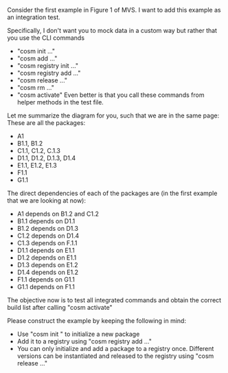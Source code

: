 Consider the first example in Figure 1 of MVS. I want to add this example as an integration test.

Specifically, I don't want you to mock data in a custom way but rather that you use the CLI commands 
* "cosm init ..."
* "cosm add ..."
* "cosm registry init ..."
* "cosm registry add ..."
* "cosm release ..."
* "cosm rm ..."
* "cosm activate"
Even better is that you call these commands from helper methods in the test file.

Let me summarize the diagram for you, such that we are in the same page:
These are all the packages:
* A1
* B1.1, B1.2
* C1.1, C1.2, C.1.3
* D1.1, D1.2, D.1.3, D1.4
* E1.1, E1.2, E1.3
* F1.1
* G1.1

The direct dependencies of each of the packages are (in the first example that we are looking at now):
* A1 depends on B1.2 and C1.2
* B1.1 depends on D1.1
* B1.2 depends on D1.3
* C1.2 depends on D1.4
* C1.3 depends on F.1.1
* D1.1 depends on E1.1
* D1.2 depends on E1.1
* D1.3 depends on E1.2
* D1.4 depends on E1.2
* F1.1 depends on G1.1
* G1.1 depends on F1.1

The objective now is to test all integrated commands and obtain the correct build list after calling "cosm activate"

Please construct the example by keeping the following in mind:
* Use "cosm init <package name>" to initialize a new package
* Add it to a registry using "cosm registry add ..."
* You can only initialize and add a package to a registry once. Different versions can be instantiated and released to the registry using "cosm release ..."